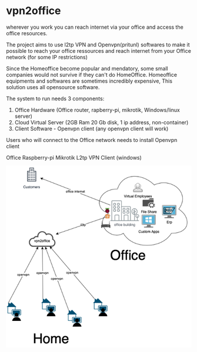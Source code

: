 # vpn2office

wherever you work you can reach internet via your office and access the office resources.

The project aims to use l2tp VPN and Openvpn(pritunl) softwares to make it possible to reach your office ressources and reach internet from your Office network (for some IP restrictions)


Since the Homeoffice become popular and mendatory, some small companies would not survive if they can't do HomeOffice. Homeoffice equipments and softwares are sometimes incredibly expensive, This solution uses all opensource software.

The system to run needs 3 components:
1. Office Hardware (Office router, rapberry-pi, mikrotik, Windows/linux server)
2. Cloud Virtual Server (2GB Ram 20 Gb disk, 1 ip address, non-container)
3. Client Software - Openvpn client (any openvpn client will work)

Users
 who will connect to the Office network needs to install Openvpn client

Office
 Raspberry-pi 
 Mikrotik 
 L2tp VPN Client (windows)
 

![vpn2office](https://github.com/nsrvs/vpn2office/blob/master/vpn2office.png)

